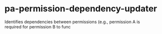 # pa-permission-dependency-updater
Identifies dependencies between permissions (e.g., permission A is required for permission B to func
